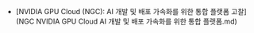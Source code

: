 - [NVIDIA GPU Cloud (NGC): AI 개발 및 배포 가속화를 위한 통합 플랫폼 고찰](NGC NVIDIA GPU Cloud AI 개발 및 배포 가속화를 위한 통합 플랫폼.md)
